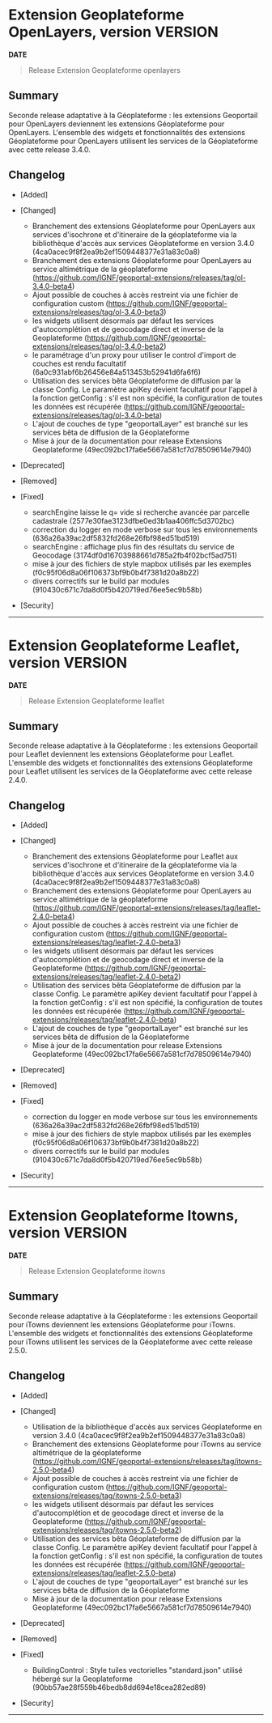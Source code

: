 # Extension Geoplateforme OpenLayers, version __VERSION__

**__DATE__**
> Release Extension Geoplateforme openlayers

## Summary

Seconde release adaptative à la Géoplateforme : les extensions Geoportail pour OpenLayers deviennent les extensions Géoplateforme pour OpenLayers.
L'ensemble des widgets et fonctionnalités des extensions Géoplateforme pour OpenLayers utilisent les services de la Géoplateforme avec cette release 3.4.0.

## Changelog

* [Added]

* [Changed]

    - Branchement des extensions Géoplateforme pour OpenLayers aux services d'isochrone et d'itineraire de la géoplateforme via la bibliothèque d'accès aux services Géoplateforme en version 3.4.0 (4ca0acec9f8f2ea9b2ef1509448377e31a83c0a8)
    - Branchement des extensions Géoplateforme pour OpenLayers au service altimétrique de la géoplateforme (https://github.com/IGNF/geoportal-extensions/releases/tag/ol-3.4.0-beta4)
    - Ajout possible de couches à accès restreint via une fichier de configuration custom (https://github.com/IGNF/geoportal-extensions/releases/tag/ol-3.4.0-beta3)
    - les widgets utilisent désormais par défaut les services d'autocomplétion et de geocodage direct et inverse de la Geoplateforme (https://github.com/IGNF/geoportal-extensions/releases/tag/ol-3.4.0-beta2)
    - le paramétrage d'un proxy pour utiliser le control d'import de couches est rendu facultatif (6a0c931abf6b26456e84a513453b52941d6fa6f6)
    - Utilisation des services bêta Géoplateforme de diffusion par la classe Config. Le paramètre apiKey devient facultatif pour l'appel à la fonction getConfig : s'il est non spécifié, la configuration de toutes les données est récupérée (https://github.com/IGNF/geoportal-extensions/releases/tag/ol-3.4.0-beta)
    - L'ajout de couches de type "geoportalLayer" est branché sur les services bêta de diffusion de la Géoplateforme 
    - Mise à jour de la documentation pour release Extensions Geoplateforme (49ec092bc17fa6e5667a581cf7d78509614e7940)

* [Deprecated]

* [Removed]

* [Fixed]

    - searchEngine laisse le q= vide si recherche avancée par parcelle cadastrale (2577e30fae3123dfbe0ed3b1aa406ffc5d3702bc)
    - correction du logger en mode verbose sur tous les environnements (636a26a39ac2df5832fd268e26fbf98ed51bd519)
    - searchEngine : affichage plus fin des résultats du service de Geocodage (3174df0d16703988661d785a2fb4f02bcf5ad751)
    - mise à jour des fichiers de style mapbox utilisés par les exemples (f0c95f06d8a06f106373bf9b0b4f7381d20a8b22)
    - divers correctifs sur le build par modules (910430c671c7da8d0f5b420719ed76ee5ec9b58b)

* [Security]

---

# Extension Geoplateforme Leaflet, version __VERSION__

**__DATE__**
> Release Extension Geoplateforme leaflet

## Summary

Seconde release adaptative à la Géoplateforme : les extensions Geoportail pour Leaflet deviennent les extensions Géoplateforme pour Leaflet.
L'ensemble des widgets et fonctionnalités des extensions Géoplateforme pour Leaflet utilisent les services de la Géoplateforme avec cette release 2.4.0.

## Changelog

* [Added]

* [Changed]

    - Branchement des extensions Géoplateforme pour Leaflet aux services d'isochrone et d'itineraire de la géoplateforme via la bibliothèque d'accès aux services Géoplateforme en version 3.4.0 (4ca0acec9f8f2ea9b2ef1509448377e31a83c0a8)
    - Branchement des extensions Géoplateforme pour OpenLayers au service altimétrique de la géoplateforme (https://github.com/IGNF/geoportal-extensions/releases/tag/leaflet-2.4.0-beta4)
    - Ajout possible de couches à accès restreint via une fichier de configuration custom (https://github.com/IGNF/geoportal-extensions/releases/tag/leaflet-2.4.0-beta3)
    - les widgets utilisent désormais par défaut les services d'autocomplétion et de geocodage direct et inverse de la Geoplateforme (https://github.com/IGNF/geoportal-extensions/releases/tag/leaflet-2.4.0-beta2)
    - Utilisation des services bêta Géoplateforme de diffusion par la classe Config. Le paramètre apiKey devient facultatif pour l'appel à la fonction getConfig : s'il est non spécifié, la configuration de toutes les données est récupérée (https://github.com/IGNF/geoportal-extensions/releases/tag/leaflet-2.4.0-beta)
    - L'ajout de couches de type "geoportalLayer" est branché sur les services bêta de diffusion de la Géoplateforme
    - Mise à jour de la documentation pour release Extensions Geoplateforme (49ec092bc17fa6e5667a581cf7d78509614e7940)

* [Deprecated]

* [Removed]

* [Fixed]

    - correction du logger en mode verbose sur tous les environnements (636a26a39ac2df5832fd268e26fbf98ed51bd519)
    - mise à jour des fichiers de style mapbox utilisés par les exemples (f0c95f06d8a06f106373bf9b0b4f7381d20a8b22)
    - divers correctifs sur le build par modules (910430c671c7da8d0f5b420719ed76ee5ec9b58b)

* [Security]

---


# Extension Geoplateforme Itowns, version __VERSION__

**__DATE__**
> Release Extension Geoplateforme itowns

## Summary

Seconde release adaptative à la Géoplateforme : les extensions Geoportail pour iTowns deviennent les extensions Géoplateforme pour iTowns.
L'ensemble des widgets et fonctionnalités des extensions Géoplateforme pour iTowns utilisent les services de la Géoplateforme avec cette release 2.5.0.

## Changelog

* [Added]

* [Changed]

    - Utilisation de la  bibliothèque d'accès aux services Géoplateforme en version 3.4.0 (4ca0acec9f8f2ea9b2ef1509448377e31a83c0a8)
    - Branchement des extensions Géoplateforme pour iTowns au service altimétrique de la géoplateforme (https://github.com/IGNF/geoportal-extensions/releases/tag/itowns-2.5.0-beta4)
    - Ajout possible de couches à accès restreint via une fichier de configuration custom (https://github.com/IGNF/geoportal-extensions/releases/tag/itowns-2.5.0-beta3)
    - les widgets utilisent désormais par défaut les services d'autocomplétion et de geocodage direct et inverse de la Geoplateforme (https://github.com/IGNF/geoportal-extensions/releases/tag/itowns-2.5.0-beta2)
    - Utilisation des services bêta Géoplateforme de diffusion par la classe Config. Le paramètre apiKey devient facultatif pour l'appel à la fonction getConfig : s'il est non spécifié, la configuration de toutes les données est récupérée (https://github.com/IGNF/geoportal-extensions/releases/tag/leaflet-2.5.0-beta)
    - L'ajout de couches de type "geoportalLayer" est branché sur les services bêta de diffusion de la Géoplateforme
    - Mise à jour de la documentation pour release Extensions Geoplateforme (49ec092bc17fa6e5667a581cf7d78509614e7940)

* [Deprecated]

* [Removed]

* [Fixed]

    - BuildingControl : Style tuiles vectorielles "standard.json" utilisé hébergé sur la Geoplateforme (90bb57ae28f559b46bedb8dd694e18cea282ed89)

* [Security]

---
